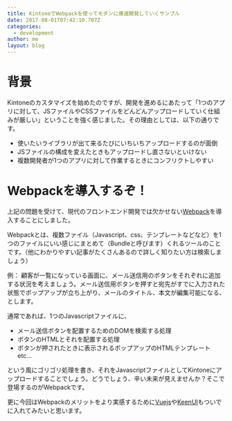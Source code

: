 ```yaml
---
title: KintoneでWebpackを使ってモダンに爆速開発していくサンプル
date: 2017-08-01T07:42:10.707Z
categories:
  - development
author: me
layout: blog
---
```

# 背景
Kintoneのカスタマイズを始めたのですが、開発を進めるにあたって「1つのアプリに対して、JSファイルやCSSファイルをどんどんアップロードしていく仕組みが厳しい」ということを強く感じました。その理由としては、以下の通りです。

- 使いたいライブラリが出て来るたびにいちいちアップロードするのが面倒
- JSファイルの構成を変えたときもアップロードし直さないといけない
- 複数開発者が1つのアプリに対して作業するときにコンフリクトしやすい

# Webpackを導入するぞ！

上記の問題を受けて、現代のフロントエンド開発では欠かせない[Webpack](https://webpack.github.io/)を導入することにしました。

Webpackとは、複数ファイル（Javascript、css、テンプレートなどなど）を1つのファイルにいい感じにまとめて（Bundleと呼びます）くれるツールのことです。（他にわかりやすい記事がたくさんあるので詳しく知りたい方は検索しましょう）

例：
顧客が一覧になっている画面に、メール送信用のボタンをそれぞれに追加する状況を考えましょう。メール送信用ボタンを押すと宛先がすでに入力された状態でポップアップが立ち上がり、メールのタイトル、本文が編集可能になる、とします。

通常であれば、1つのJavascriptファイルに、
- メール送信ボタンを配置するためのDOMを検索する処理
- ボタンのHTMLとそれを配置する処理
- ボタンが押されたときに表示されるポップアップのHTMLテンプレート etc...

という風にゴリゴリ処理を書き、それをJavascriptファイルとしてKintoneにアップロードすることでしょう。どうでしょう、辛い未来が見えませんか？そこで登場するのがWebpackです。

更に今回はWebpackのメリットをより実感するために[Vuejs](https://jp.vuejs.org/index.html)や[KeenUI](https://josephuspaye.github.io/Keen-UI/#/ui-alert)もついでに入れてみたいと思います。
